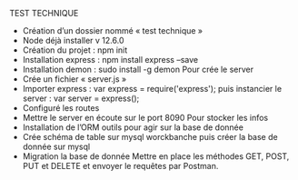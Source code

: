 TEST TECHNIQUE 

-    Création d’un dossier nommé « test technique »
-    Node déjà installer v 12.6.0
-    Création du projet : npm init
-    Installation express : npm install express –save
-    Installation demon : sudo install -g demon
Pour crée le server 
-    Crée un fichier « server.js »
-    Importer express : var express = require('express'); 
puis instancier le server : var server = express();
-    Configuré les routes 
-    Mettre le server en écoute sur le port 8090
Pour stocker les infos
-    Installation de l’ORM outils pour agir sur la base de donnée 
-    Crée schéma de table sur mysql worckbanche puis créer la base de donnée sur mysql
-    Migration la base de donnée
Mettre en place les méthodes GET, POST, PUT et DELETE  et envoyer le requêtes par Postman.
